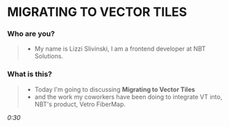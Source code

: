 # MIGRATING TO VECTOR TILES
### Who are you?
  > - My name is Lizzi Slivinski, I am a frontend developer at NBT Solutions.

### What is this?
  > - Today I'm going to discussing **Migrating to Vector Tiles**
  > - and the work my coworkers have been doing to integrate VT into, NBT's product, Vetro FiberMap.


_0:30_

